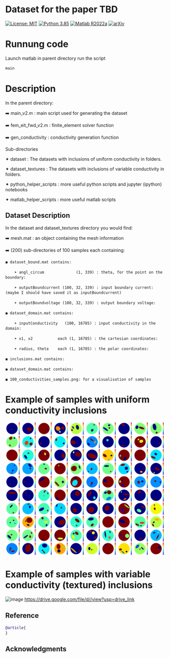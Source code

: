 # Dataset for the paper TBD
[![License: MIT](https://img.shields.io/badge/License-MIT-yellow.svg)](./LICENSE)
[![Python 3.85](https://img.shields.io/badge/python-3.85-blue.svg)](https://www.python.org/downloads/release/python-385/)
[![Matlab R2022a](https://img.shields.io/badge/Matlab-R2022a-orange.svg)](https://www.python.org/downloads/release/python-3100/)
[![arXiv](https://img.shields.io/badge/arXiv-xxxx.xxxxx-b31b1b.svg)](TBD)

# Runnung code
Launch matlab in parent directory run the script
```bash
main
```
# Description

In the parent directory: 

➡️ main_v2.m        : main script used for generating the dataset

➡️ fem_eit_fwd_v2.m : finite_element solver function

➡️ gen_conductivity : conductivity generation function

Sub-directories

✦ dataset               : The datasets with inclusions of uniform conductivity in folders. 

✦ dataset_textures      : The datasets with inclusions of variable conductivity in folders.

✦ python_helper_scripts : more useful python scripts and jupyter (ipython) notebooks

✦ matlab_helper_scripts : more useful matlab scripts

## Dataset Description

In the dataset and dataset_textures directory you would find: 

➡️ mesh.mat : an object containing the mesh information

➡️ (200) sub-directories of 100 samples each containing:

	◼️ dataset_bound.mat contains:
	
		➤ angl_circum              (1, 339) : theta, for the point on the boundary:  
		
		➤ outputBoundcurrent (100, 32, 339) : input boundary current: (maybe I should have saved it as inputBoundcurrent)
		
		➤ outputBoundvoltage (100, 32, 339) : output boundary voltage: 
	
	◼️ dataset_domain.mat contains: 
	
		➤ inputConductivity   (100, 16785) : input conductivity in the domain: 
		
		➤ x1, x2           each (1, 16785) : the cartesian coordinates: 
		
		➤ radius, theta    each (1, 16785) : the polar coordinates:  
	
	◼️ inclusions.mat contains: 
	
	◼️ dataset_domain.mat contains: 
	
	◼️ 100_conductivities_samples.png: for a visualisation of samples 
	
# Example of samples with uniform conductivity inclusions

![alt text](https://github.com/dericknganyu/EIT_dataset_generation/blob/main/dataset/100_conductivities_samples.png)

# Example of samples with variable conductivity (textured) inclusions

![image](https://drive.google.com/uc?export=view&id=<1mtgaT4YWAA-DEyQ5AVLuKwMtDXrmtrNH>)
https://drive.google.com/file/d//view?usp=drive_link
## Reference
```bibtex
@article{
}
```

## Acknowledgments



